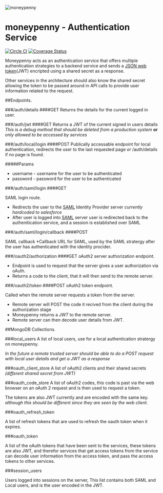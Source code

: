 ![moneypenny](https://upload.wikimedia.org/wikipedia/en/9/9b/Miss_Moneypenny_by_Lois_Maxwell.jpg)

# moneypenny - Authentication Service


[![Circle CI](https://circleci.com/gh/blueflag/moneypenny/tree/master.svg?style=shield&circle-token=0627ef84b056dbf221c6b6a5025c101cdfbc8991)](https://circleci.com/gh/blueflag/moneypenny/tree/master) 
[![Coverage Status](https://coveralls.io/repos/blueflag/moneypenny/badge.svg?branch=test&service=github&t=KTAhQi)](https://coveralls.io/github/blueflag/moneypenny?branch=master)

Moneypenny acts as an authentication service that offers multiple authentication strategies to a backend service and sends a [JSON web token](http://jwt.io/)(JWT) encripted using a shared secret as a response.

Other services in the architecture should also know the shared secret allowing the token to be passed around in API calls to provide user information related to the request.

##Endpoints.

###/auth/details
####GET
Returns the details for the current logged in user.
	
###/auth/jwt
####GET
Returns a JWT of the current signed in users details
_This is a debug method that should be deleted from a production system_ __or__ _only allowed to be accessed by services_

###/auth/local/login
####POST 
Publically accessable endpoint for local authentication, redirects the user to the last requested page _or_ /auth/details if no page is found.

#####Params
* username - username for the user to be authenticated
* password - password for the user to be authenticated  

###/auth/saml/login
####GET

SAML login route.
* Redirects the user to the [SAML](https://en.wikipedia.org/wiki/SAML_2.0) Identity Provider server _currently hardcoded to salesforce_
* After user is logged into [SAML](https://en.wikipedia.org/wiki/SAML_2.0) server user is redirected back to the authenitication service, and a session is established over SAML

###/auth/saml/login/callback
####POST 

SAML callback 
*Callback URL for SAML, used by the SAML stratergy after the user has authenticated with the identity procider.

###/oauth2/authorization
####GET
oAuth2 server authorization endpoint.

* Endpoint is used to request that the server gives a user authorization via oAuth.
* Returns a code to the client, that it will then send to the remote server.

###/oauth2/token
####POST
oAuth2 token endpoint.

Called when the remote server requests a token from the server.
* Remote server will POST the code it recived from the client during the authorization stage
* Moneypenny returns a _JWT_ to the remote server.
* Remote server can then decode user details from JWT.

##MongoDB Collections.

###local_users
A list of local users, use for a local authentication stratergy on moneypenny.

_In the future a remote trusted server should be able to do a POST request with local user details and get a JWT as a response_ 

###oauth_client_store
A list of oAuth2 clients and their shared secrets _(different shared secret from JWT)_ 

###oauth_code_store
A list of oAuth2 codes, this code is past via the web browser on an oAuth 2 request and is then used to request a token.

The tokens are also JWT currently and are encoded with the same key. _although this should be different since they are seen by the web client_. 

###oauth_refresh_token

A list of refresh tokens that are used to refresh the oauth token when it expires.

###oauth_token

A list of the oAuth tokens that have been sent to the services, these tokens are also JWT, and therefor services that get access tokens from the service can decode user information from the access token, and pass the access tokens to other services.

###session_users

Users logged into sessions on the server, This list contains both SAML and Local users, and is the user encoded in the JWT.


